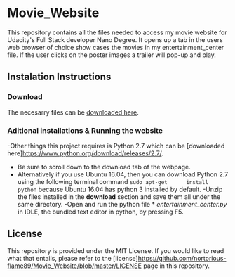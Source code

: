 # Movie_Website
This repository contains all the files needed to access my movie website for Udacity's Full Stack developer Nano Degree. It opens up a tab in the users web browser of choice show cases the movies in my entertainment_center file. If the user clicks on the poster images a trailer will pop-up and play. 

## Instalation Instructions

### Download
The necesarry files can be [downloaded here](https://github.com/nortorious-flame89/Movie_Website.git). 

### Aditional installations & Running the website
-Other things this project requires is Python 2.7 which can be [downloaded here]https://www.python.org/download/releases/2.7/. 
  * Be sure to scroll down to the download tab of the webpage. 
  * Alternatively if you use Ubuntu 16.04, then you can download Python 2.7 using the following terminal command                 `sudo apt-get      install python` because Ubuntu 16.04 has python 3 installed by default.
-Unzip the files installed in the **download** section and save them all under the same directory. 
-Open and run the python file * *entertainment_center.py* in IDLE, the bundled text editor in python, by pressing F5.

## License
This repository is provided under the MIT License. If you would like to read what that entails, please refer to the [license]https://github.com/nortorious-flame89/Movie_Website/blob/master/LICENSE page in this repository.
